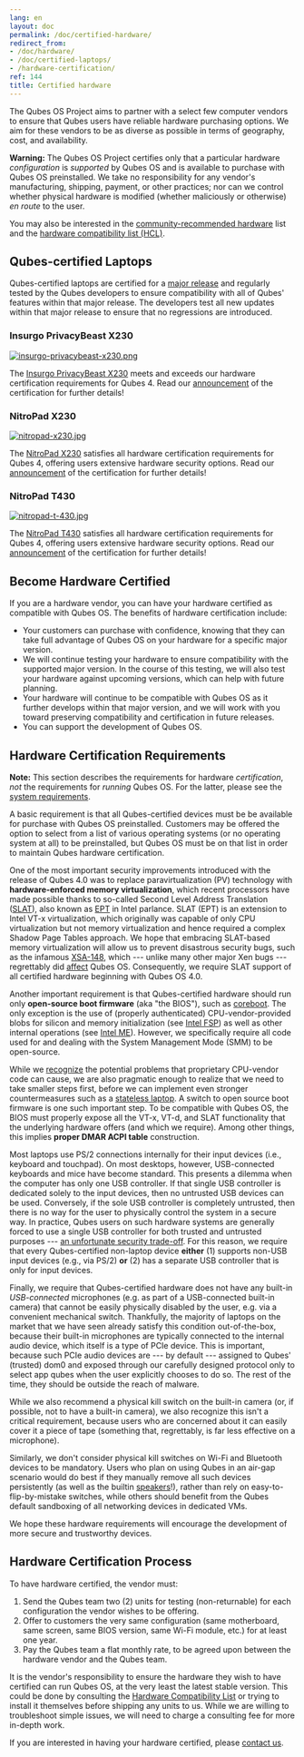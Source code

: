 ```yaml
---
lang: en
layout: doc
permalink: /doc/certified-hardware/
redirect_from:
- /doc/hardware/
- /doc/certified-laptops/
- /hardware-certification/
ref: 144
title: Certified hardware
---
```


The Qubes OS Project aims to partner with a select few computer vendors to
ensure that Qubes users have reliable hardware purchasing options. We aim for
these vendors to be as diverse as possible in terms of geography, cost, and
availability.

<div class="alert alert-danger" role="alert">
  <i class="fa fa-exclamation-triangle"></i>
  <b>Warning:</b> The Qubes OS Project certifies only that a particular
  hardware <em>configuration</em> is <em>supported</em> by Qubes OS and is
  available to purchase with Qubes OS preinstalled. We take no responsibility
  for any vendor's manufacturing, shipping, payment, or other practices; nor
  can we control whether physical hardware is modified (whether maliciously or
  otherwise) <i>en route</i> to the user.
</div>

You may also be interested in the [community-recommended hardware](https://forum.qubes-os.org/t/5560) list and the [hardware compatibility list (HCL)](/hcl/).

## Qubes-certified Laptops

Qubes-certified laptops are certified for a [major release](/doc/version-scheme/) and regularly tested by the Qubes developers to
ensure compatibility with all of Qubes' features within that major release. The
developers test all new updates within that major release to ensure that no
regressions are introduced.

### Insurgo PrivacyBeast X230

[![insurgo-privacybeast-x230.png](/attachment/site/insurgo-privacybeast-x230.png)](https://insurgo.ca/produit/qubesos-certified-privacybeast_x230-reasonably-secured-laptop/)

The [Insurgo PrivacyBeast X230](https://insurgo.ca/produit/qubesos-certified-privacybeast_x230-reasonably-secured-laptop/)
meets and exceeds our hardware certification requirements for Qubes 4. Read our
[announcement](/news/2019/07/18/insurgo-privacybeast-qubes-certification/) of
the certification for further details!

### NitroPad X230

[![nitropad-x230.jpg](/attachment/site/nitropad-x230.jpg)](https://shop.nitrokey.com/shop/product/nitropad-x230-67)

The [NitroPad X230](https://shop.nitrokey.com/shop/product/nitropad-x230-67)
satisfies all hardware certification requirements for Qubes 4, offering users
extensive hardware security options. Read our
[announcement](/news/2020/03/04/nitropad-x230-qubes-certification/) of the
certification for further details!

### NitroPad T430

[![nitropad-t-430.jpg](/attachment/site/nitropad-t430.jpg)](https://shop.nitrokey.com/shop/product/nitropad-t430-119)

The [NitroPad T430](https://shop.nitrokey.com/shop/product/nitropad-t430-119)
satisfies all hardware certification requirements for Qubes 4, offering users
extensive hardware security options. Read our
[announcement](/news/2021/06/01/nitropad-t430-qubes-certification/) of the
certification for further details!


## Become Hardware Certified

If you are a hardware vendor, you can have your hardware certified as
compatible with Qubes OS. The benefits of hardware certification include:

- Your customers can purchase with confidence, knowing that they can take full
  advantage of Qubes OS on your hardware for a specific major version.
- We will continue testing your hardware to ensure compatibility with the
  supported major version. In the course of this testing, we will also test
  your hardware against upcoming versions, which can help with future planning.
- Your hardware will continue to be compatible with Qubes OS as it further
  develops within that major version, and we will work with you toward
  preserving compatibility and certification in future releases.
- You can support the development of Qubes OS.

## Hardware Certification Requirements

**Note:** This section describes the requirements for hardware *certification*,
*not* the requirements for *running* Qubes OS. For the latter, please see the
[system requirements](/doc/system-requirements/).

A basic requirement is that all Qubes-certified devices must be be available
for purchase with Qubes OS preinstalled. Customers may be offered the option to
select from a list of various operating systems (or no operating system at all)
to be preinstalled, but Qubes OS must be on that list in order to maintain
Qubes hardware certification.

One of the most important security improvements introduced with the release of
Qubes 4.0 was to replace paravirtualization (PV) technology with
**hardware-enforced memory virtualization**, which recent processors have made
possible thanks to so-called Second Level Address Translation
([SLAT](https://en.wikipedia.org/wiki/Second_Level_Address_Translation)), also
known as
[EPT](https://ark.intel.com/Search/FeatureFilter?productType=processors&ExtendedPageTables=true&MarketSegment=Mobile)
in Intel parlance. SLAT (EPT) is an extension to Intel VT-x virtualization,
which originally was capable of only CPU virtualization but not memory
virtualization and hence required a complex Shadow Page Tables approach. We
hope that embracing SLAT-based memory virtualization will allow us to prevent
disastrous security bugs, such as the infamous
[XSA-148](https://xenbits.xen.org/xsa/advisory-148.html), which --- unlike many
other major Xen bugs --- regrettably did
[affect](https://github.com/QubesOS/qubes-secpack/blob/master/QSBs/qsb-022-2015.txt)
Qubes OS. Consequently, we require SLAT support of all certified hardware
beginning with Qubes OS 4.0.

Another important requirement is that Qubes-certified hardware should run only
**open-source boot firmware** (aka "the BIOS"), such as
[coreboot](https://www.coreboot.org/). The only exception is the use of
(properly authenticated) CPU-vendor-provided blobs for silicon and memory
initialization (see [Intel FSP](https://firmware.intel.com/learn/fsp/about-intel-fsp)) as well as other
internal operations (see [Intel ME](https://www.apress.com/9781430265719)).
However, we specifically require all code used for and dealing with the System
Management Mode (SMM) to be open-source.

While we
[recognize](https://blog.invisiblethings.org/papers/2015/x86_harmful.pdf) the
potential problems that proprietary CPU-vendor code can cause, we are also
pragmatic enough to realize that we need to take smaller steps first, before we
can implement even stronger countermeasures such as a [stateless laptop](https://blog.invisiblethings.org/papers/2015/state_harmful.pdf). A
switch to open source boot firmware is one such important step. To be
compatible with Qubes OS, the BIOS must properly expose all the VT-x, VT-d, and
SLAT functionality that the underlying hardware offers (and which we require).
Among other things, this implies **proper DMAR ACPI table** construction.

Most laptops use PS/2 connections internally for their input devices (i.e.,
keyboard and touchpad). On most desktops, however, USB-connected keyboards
and mice have become standard. This presents a dilemma when the computer has
only one USB controller. If that single USB controller is dedicated solely to
the input devices, then no untrusted USB devices can be used. Conversely, if
the sole USB controller is completely untrusted, then there is no way for the
user to physically control the system in a secure way. In practice, Qubes users
on such hardware systems are generally forced to use a single USB controller
for both trusted and untrusted purposes --- [an unfortunate security
trade-off](/doc/device-handling-security/#security-warning-on-usb-input-devices).
For this reason, we require that every Qubes-certified non-laptop device
**either** (1) supports non-USB input devices (e.g., via PS/2) **or** (2) has a
separate USB controller that is only for input devices.

Finally, we require that Qubes-certified hardware does not have any built-in
_USB-connected_ microphones (e.g. as part of a USB-connected built-in camera)
that cannot be easily physically disabled by the user, e.g. via a convenient
mechanical switch. Thankfully, the majority of laptops on the market that we
have seen already satisfy this condition out-of-the-box, because their built-in
microphones are typically connected to the internal audio device, which itself
is a type of PCIe device. This is important, because such PCIe audio devices
are --- by default --- assigned to Qubes' (trusted) dom0 and exposed through
our carefully designed protocol only to select app qubes when the user
explicitly chooses to do so. The rest of the time, they should be outside the
reach of malware.

While we also recommend a physical kill switch on the built-in camera (or, if
possible, not to have a built-in camera), we also recognize this isn't a
critical requirement, because users who are concerned about it can easily cover
it a piece of tape (something that, regrettably, is far less effective on a
microphone).

Similarly, we don't consider physical kill switches on Wi-Fi and Bluetooth
devices to be mandatory. Users who plan on using Qubes in an air-gap scenario
would do best if they manually remove all such devices persistently (as well as
the builtin [speakers](https://github.com/romanz/amodem/)!), rather than rely
on easy-to-flip-by-mistake switches, while others should benefit from the Qubes
default sandboxing of all networking devices in dedicated VMs.

We hope these hardware requirements will encourage the development of more
secure and trustworthy devices.

## Hardware Certification Process

To have hardware certified, the vendor must:

1. Send the Qubes team two (2) units for testing (non-returnable) for each
   configuration the vendor wishes to be offering.
2. Offer to customers the very same configuration (same motherboard, same
   screen, same BIOS version, same Wi-Fi module, etc.) for at least one year.
3. Pay the Qubes team a flat monthly rate, to be agreed upon between the
   hardware vendor and the Qubes team.

It is the vendor's responsibility to ensure the hardware they wish to have
certified can run Qubes OS, at the very least the latest stable version. This
could be done by consulting the [Hardware Compatibility List](/hcl/) or trying
to install it themselves before shipping any units to us. While we are willing
to troubleshoot simple issues, we will need to charge a consulting fee for more
in-depth work.

If you are interested in having your hardware certified, please [contact us](mailto:business@qubes-os.org).
